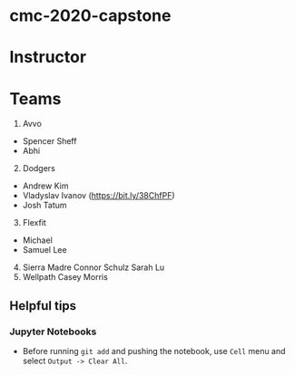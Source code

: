 # cmc-2020-capstone

# Instructor

# Teams
1. Avvo

* Spencer Sheff
* Abhi

2. Dodgers

* Andrew Kim
* Vladyslav Ivanov (https://bit.ly/38ChfPF)
* Josh Tatum

3. Flexfit
* Michael
* Samuel Lee
4. Sierra Madre
Connor Schulz
Sarah Lu
5. Wellpath
  Casey Morris

## Helpful tips

### Jupyter Notebooks

* Before running `git add` and pushing the notebook, use `Cell` menu and select `Output -> Clear All`.
